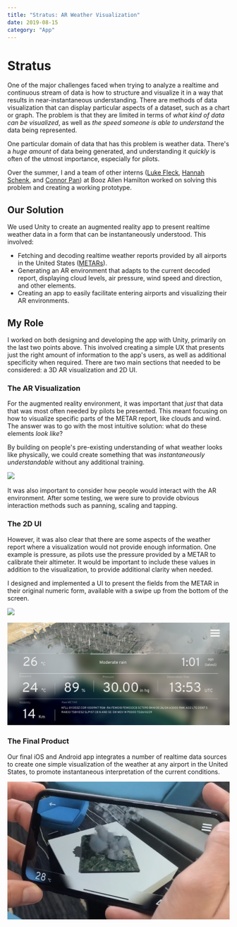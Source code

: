 ```yaml
---
title: "Stratus: AR Weather Visualization"
date: 2019-08-15
category: "App"
---
```

# Stratus

One of the major challenges faced when trying to analyze a realtime and continuous stream of data is how to structure and visualize it in a way that results in near-instantaneous understanding. There are methods of data visualization that can display particular aspects of a dataset, such as a chart or graph. The problem is that they are limited in terms of _what kind of data can be visualized_, as well as _the speed someone is able to understand_ the data being represented.

One particular domain of data that has this problem is weather data. There's a _huge amount_ of data being generated, and understanding it _quickly_ is often of the utmost importance, especially for pilots.

Over the summer, I and a team of other interns ([Luke Fleck](http://lrfleck.com/), [Hannah Schenk](https://www.hannahschenk.com/), and [Connor Pan](https://github.com/NameClassified)) at Booz Allen Hamilton worked on solving this problem and creating a working prototype.

## Our Solution

We used Unity to create an augmented reality app to present realtime weather data in a form that can be instantaneously understood. This involved:

-   Fetching and decoding realtime weather reports provided by all airports in the United States ([METARs](https://aviationweather.gov/metar)).
-   Generating an AR environment that adapts to the current decoded report, displaying cloud levels, air pressure, wind speed and direction, and other elements.
-   Creating an app to easily facilitate entering airports and visualizing their AR environments.

## My Role

I worked on both designing and developing the app with Unity, primarily on the last two points above. This involved creating a simple UX that presents just the right amount of information to the app's users, as well as additional specificity when required. There are two main sections that needed to be considered: a 3D AR visualization and 2D UI.

### The AR Visualization

For the augmented reality environment, it was important that _just_ that data that was most often needed by pilots be presented. This meant focusing on how to visualize specific parts of the METAR report, like clouds and wind. The answer was to go with the most intuitive solution: what do these elements _look like_?

By building on people's pre-existing understanding of what weather looks like physically, we could create something that was _instantaneously understandable_ without any additional training.

![ ](/static/images/stratus/stratus.gif)

It was also important to consider how people would interact with the AR environment. After some testing, we were sure to provide obvious interaction methods such as panning, scaling and tapping.

### The 2D UI

However, it was also clear that there are some aspects of the weather report where a visualization would not provide enough information. One example is pressure, as pilots use the pressure provided by a METAR to calibrate their altimeter. It would be important to include these values in addition to the visualization, to provide additional clarity when needed.

I designed and implemented a UI to present the fields from the METAR in their original numeric form, available with a swipe up from the bottom of the screen.

![ ](/static/images/stratus/stratus1.png)

![ ](/static/images/stratus/stratus2.png)

### The Final Product

Our final iOS and Android app integrates a number of realtime data sources to create one simple visualization of the weather at any airport in the United States, to promote instantaneous interpretation of the current conditions.

![ ](/static/images/stratus/stratus.png)

